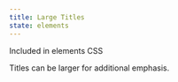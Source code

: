 ```yaml
---
title: Large Titles
state: elements
---
```

Included in elements CSS


Titles can be larger for additional emphasis.
